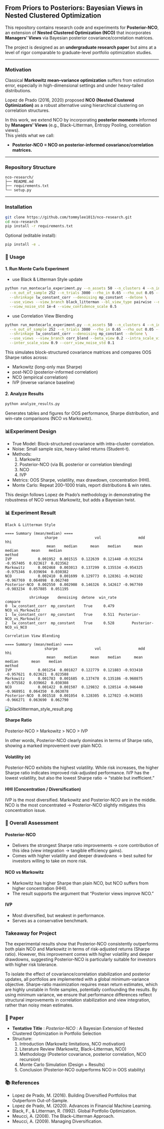 ## From Priors to Posteriors: Bayesian Views in Nested Clustered Optimization

This repository contains research code and experiments for **Posterior-NCO**, an extension of **Nested Clustered Optimization (NCO)** that incorporates **Managers’ Views** via Bayesian posterior covariance/correlation matrices.

The project is designed as an **undergraduate research paper** but aims at a level of rigor comparable to graduate-level portfolio optimization studies.

---

### Motivation

Classical **Markowitz mean–variance optimization** suffers from estimation error, especially in high-dimensional settings and under heavy-tailed distributions.  

Lopez de Prado (2016, 2020) proposed **NCO (Nested Clustered Optimization)** as a robust alternative using hierarchical clustering on correlation structures.  

In this work, we extend NCO by incorporating **posterior moments** informed by **Managers’ Views** (e.g., Black–Litterman, Entropy Pooling, correlation views).  
This yields what we call:
 
- **Posterior-NCO = NCO on posterior-informed covariance/correlation matrices.**

---

### Repository Structure

```angular2html
nco-research/
├── README.md
├── requirements.txt
└── setup.py
```
---

### Installation

```bash
git clone https://github.com/tommylee1013/nco-research.git
cd nco-research
pip install -r requirements.txt
```

Optional (editable install):

```bash
pip install -e .
```

### 🚀 Usage

#### 1. Run Monte Carlo Experiment

- use Black & Litterman Style update

```bash
python run_montecarlo_experiment.py --n_assets 50 --n_clusters 4 --n_in_sample 252 \
  --n_out_of_sample 252 --n_trials 3000 --rho_in 0.65 --rho_out 0.05 --df 5 \
  --shrinkage lw_constant_corr --denoising mp_constant --detone \
  --use_views --view_branch black_litterman --bl_view_type pairwise --n_views 10 \
  --view_noise_std 1e-4 --view_confidence_scale 0.5
```

- use Correlation View Blending

```bash
python run_montecarlo_experiment.py --n_assets 50 --n_clusters 4 --n_in_sample 252 \
  --n_out_of_sample 252 --n_trials 3000 --rho_in 0.65 --rho_out 0.05 --df 5 \
  --shrinkage lw_constant_corr --denoising mp_constant --detone \
  --use_views --view_branch corr_blend --beta_view 0.2 --intra_scale_view 1.05 \
  --inter_scale_view 0.9 --corr_view_noise_std 0.1
```

This simulates block-structured covariance matrices and compares OOS Sharpe ratios across:
- Markowitz (long-only max Sharpe)
- post-NCO (posterior-informed correlation)
- NCO (empirical correlation)
- IVP (inverse variance baseline)

#### 2. Analyze Results

```bash
python analyze_results.py
```

Generates tables and figures for OOS performance, Sharpe distribution, and win-rate comparisons (NCO vs Markowitz).

### 📊Experiment Design

- True Model: Block-structured covariance with intra-cluster correlation. 
- Noise: Small sample size, heavy-tailed returns (Student-t). 
- Methods:
  1. Markowitz
  2. Posterior-NCO (via BL posterior or correlation blending)
  3. NCO
  4. IVP
- Metrics: OOS Sharpe, volatility, max drawdown, concentration (HHI).
- Monte Carlo: Repeat 200–1000 trials, report distributions & win rates. 

This design follows Lopez de Prado’s methodology in demonstrating the robustness of NCO versus Markowitz, but adds a Bayesian twist.

### 📊 Experiment Result

```text
Black & Litterman Style

==== Summary (mean/median) ====
                  sharpe                 vol                 mdd                 hhi
                   mean    median      mean    median      mean    median      mean    median
method
IVP            0.001952  0.001515  0.122639  0.121440 -0.931254 -0.957405  0.023617  0.023562
Markowitz      0.002468  0.003013  0.137299  0.135534 -0.954325 -0.975346  0.039694  0.030382
NCO            0.002410  0.001699  0.129773  0.128361 -0.943102 -0.967769  0.064098  0.062740
Posterior-NCO  0.002550  0.002908  0.146326  0.142617 -0.967769 -0.983234  0.057885  0.051195

           shrinkage    denoising  detone  win_rate                     compare
0  lw_constant_corr  mp_constant    True     0.479            NCO_vs_Markowitz
1  lw_constant_corr  mp_constant    True     0.511  Posterior-NCO_vs_Markowitz
2  lw_constant_corr  mp_constant    True     0.528        Posterior-NCO_vs_NCO

Correlation View Blending

==== Summary (mean/median) ====
                  sharpe                 vol                 mdd                 hhi
                   mean    median      mean    median      mean    median      mean    median
method
IVP            0.001254  0.001827  0.122779  0.121883 -0.933410 -0.957621  0.023621  0.023588
Markowitz      0.001783  0.001685  0.137478  0.135186 -0.960875 -0.975582  0.039662  0.030308
NCO            0.001422  0.001507  0.129832  0.128514 -0.946440 -0.968951  0.064350  0.063078
Posterior-NCO  0.001518  0.001054  0.128305  0.127023 -0.943855 -0.966271  0.063690  0.062790
```

![blacklitterman_style_result.png](images/blacklitterman_style_result.png)

#### Sharpe Ratio

Posterior-NCO > Markowitz > NCO > IVP 

In other words, Posterior-NCO clearly dominates in terms of Sharpe ratio, showing a marked improvement over plain NCO.

#### Volatility (σ)

Posterior-NCO exhibits the highest volatility. While risk increases, the higher Sharpe ratio indicates improved risk-adjusted performance.
IVP has the lowest volatility, but also the lowest Sharpe ratio → “stable but inefficient.”

#### HHI (Concentration / Diversification)

IVP is the most diversified.
Markowitz and Posterior-NCO are in the middle.
NCO is the most concentrated → Posterior-NCO slightly mitigates this concentration issue.

### 📌 Overall Assessment

#### Posterior-NCO

- Delivers the strongest Sharpe ratio improvements → core contribution of this idea (view integration → tangible efficiency gains).
- Comes with higher volatility and deeper drawdowns → best suited for investors willing to take on more risk.

#### NCO vs Markowitz

- Markowitz has higher Sharpe than plain NCO, but NCO suffers from higher concentration (HHI).
- The result supports the argument that “Posterior views improve NCO.”

#### IVP

- Most diversified, but weakest in performance.
- Serves as a conservative benchmark.

### Takeaway for Project

The experimental results show that Posterior-NCO consistently outperforms both plain NCO and Markowitz in terms of risk-adjusted returns (Sharpe ratio). However, this improvement comes with higher volatility and deeper drawdowns, suggesting Posterior-NCO is particularly suitable for investors with higher risk tolerance.

To isolate the effect of covariance/correlation stabilization and posterior updates, all portfolios are implemented with a global minimum-variance objective. Sharpe-ratio maximization requires mean return estimates, which are highly unstable in finite samples, potentially confounding the results. 
By using minimum variance, we ensure that performance differences reflect structural improvements in correlation stabilization and view integration, rather than noisy mean estimates.

### 📄 Paper

- **Tentative Title** :
  *Posterior-NCO* : A Bayesian Extension of Nested Clustered Optimization in Portfolio Selection
- Structure:
  1. Introduction (Markowitz limitations, NCO motivation)
  2. Literature Review (Markowitz, Black–Litterman, NCO)
  3. Methodology (Posterior covariance, posterior correlation, NCO recursion)
  4. Monte Carlo Simulation (Design + Results)
  5. Conclusion (Posterior-NCO outperforms NCO in OOS stability)

### 📚 References
- Lopez de Prado, M. (2016). Building Diversified Portfolios that Outperform Out-of-Sample. 
- Lopez de Prado, M. (2020). Advances in Financial Machine Learning. 
- Black, F., & Litterman, R. (1992). Global Portfolio Optimization. 
- Meucci, A. (2008). The Black–Litterman Approach. 
- Meucci, A. (2009). Managing Diversification.



